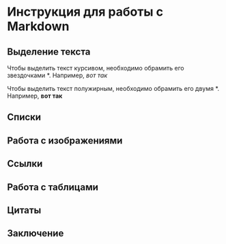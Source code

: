 # Инструкция для работы с Markdown

## Выделение текста

Чтобы выделить текст курсивом, необходимо обрамить его звездочками *. Например, *вот так*

Чтобы выделить текст полужирным, необходимо обрамить его двумя *. Например, **вот так**

## Списки

## Работа с изображениями

## Ссылки

## Работа с таблицами

## Цитаты 

## Заключение